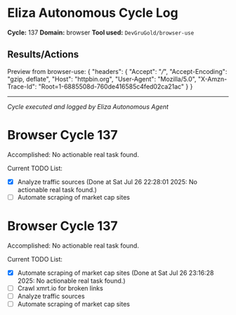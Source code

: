 # Eliza Autonomous Cycle Log

**Cycle:** 137
**Domain:** browser
**Tool used:** `DevGruGold/browser-use`

## Results/Actions
Preview from browser-use:
{
  "headers": {
    "Accept": "*/*", 
    "Accept-Encoding": "gzip, deflate", 
    "Host": "httpbin.org", 
    "User-Agent": "Mozilla/5.0", 
    "X-Amzn-Trace-Id": "Root=1-6885508d-760de416585c4fed02ca21ac"
  }
}


---
*Cycle executed and logged by Eliza Autonomous Agent*

# Browser Cycle 137

Accomplished: No actionable real task found.

Current TODO List:

- [x] Analyze traffic sources  (Done at Sat Jul 26 22:28:01 2025: No actionable real task found.)
- [ ] Automate scraping of market cap sites

# Browser Cycle 137

Accomplished: No actionable real task found.

Current TODO List:

- [x] Automate scraping of market cap sites  (Done at Sat Jul 26 23:16:28 2025: No actionable real task found.)
- [ ] Crawl xmrt.io for broken links
- [ ] Analyze traffic sources
- [ ] Automate scraping of market cap sites